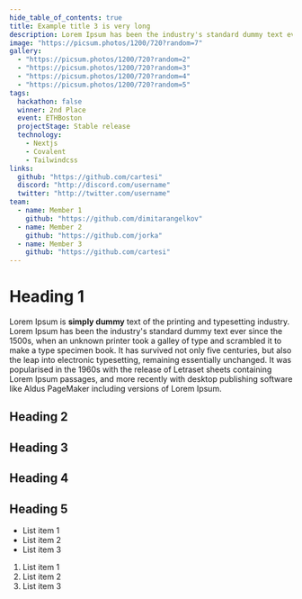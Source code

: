 ```yaml
---
hide_table_of_contents: true
title: Example title 3 is very long
description: Lorem Ipsum has been the industry's standard dummy text ever since the 1500s.
image: "https://picsum.photos/1200/720?random=7"
gallery:
  - "https://picsum.photos/1200/720?random=2"
  - "https://picsum.photos/1200/720?random=3"
  - "https://picsum.photos/1200/720?random=4"
  - "https://picsum.photos/1200/720?random=5"
tags:
  hackathon: false
  winner: 2nd Place
  event: ETHBoston
  projectStage: Stable release
  technology:
    - Nextjs
    - Covalent
    - Tailwindcss
links:
  github: "https://github.com/cartesi"
  discord: "http://discord.com/username"
  twitter: "http://twitter.com/username"
team:
  - name: Member 1
    github: "https://github.com/dimitarangelkov"
  - name: Member 2
    github: "https://github.com/jorka"
  - name: Member 3
    github: "https://github.com/cartesi"
---
```


# Heading 1

Lorem Ipsum is **simply dummy** text of the printing and typesetting industry. Lorem Ipsum has been the industry's standard dummy text ever since the 1500s, when an unknown printer took a galley of type and scrambled it to make a type specimen book. It has survived not only five centuries, but also the leap into electronic typesetting, remaining essentially unchanged. It was popularised in the 1960s with the release of Letraset sheets containing Lorem Ipsum passages, and more recently with desktop publishing software like Aldus PageMaker including versions of Lorem Ipsum.

## Heading 2

## Heading 3

## Heading 4

## Heading 5

- List item 1
- List item 2
- List item 3

1. List item 1
2. List item 2
3. List item 3

